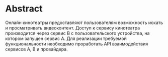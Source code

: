 # Abstract

Онлайн кинотеатры предоставляют пользователям возможность искать и просматривать видеоконтент. Доступ к сервису кинотеатра производится через сервис В с пользовательского устройства, на котором запущен сервис А. Для реализации требуемой функциональности необходимо проработать API взаимодействия сервисов А, В и провайдера.
